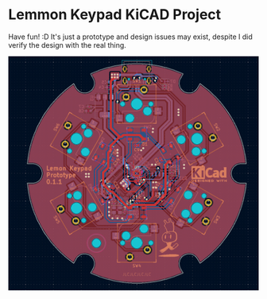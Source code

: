 # Lemmon Keypad KiCAD Project

Have fun! :D It's just a prototype and design issues may exist, despite I did verify the design with the real thing.

![pcb design screenshot](../introduction-files/photos/pcb-design-screenshot.png)
